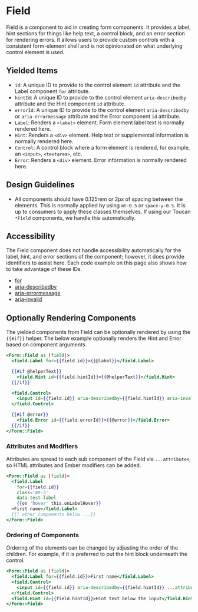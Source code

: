 # Field

Field is a component to aid in creating form components. It provides a label, hint sections for things like help text, a control block, and an error section for rendering errors. It allows users to provide custom controls with a consistent form-element shell and is not opinionated on what underlying control element is used.

## Yielded Items

- `id`: A unique ID to provide to the control element `id` attribute and the Label component `for` attribute.
- `hintId`: A unique ID to provide to the control element `aria-describedby` attribute and the Hint component `id` attribute.
- `errorId`: A unique ID to provide to the control element `aria-describedby` or `aria-errormessage` attribute and the Error component `id` attribute.
- `Label`: Renders a `<label>` element. Form element label text is normally rendered here.
- `Hint`: Renders a `<div>` element. Help text or supplemental information is normally rendered here.
- `Control`: A control block where a form element is rendered, for example, an `<input>`, `<textarea>`, etc.
- `Error`: Renders a `<div>` element. Error information is normally rendered here.

## Design Guidelines

- All components should have 0.125rem or 2px of spacing between the elements. This is normally applied by using `mt-0.5` or `space-y-0.5`. It is up to consumers to apply these classes themselves. If using our Toucan `*Field` components, we handle this automatically.

## Accessibility

The Field component does not handle accessibility automatically for the label, hint, and error sections of the component; however, it does provide identifiers to assist here. Each code example on this page also shows how to take advantage of these IDs.

- [for](https://developer.mozilla.org/en-US/docs/Web/HTML/Attributes/for)
- [aria-describedby](https://developer.mozilla.org/en-US/docs/Web/Accessibility/ARIA/Attributes/aria-describedby)
- [aria-errormessage](https://developer.mozilla.org/en-US/docs/Web/Accessibility/ARIA/Attributes/aria-errormessage)
- [aria-invalid](https://developer.mozilla.org/en-US/docs/Web/Accessibility/ARIA/Attributes/aria-invalid)

## Optionally Rendering Components

The yielded components from Field can be optionally rendered by using the `{{#if}}` helper. The below example optionally renders the Hint and Error based on component arguments.

```hbs
<Form::Field as |field|>
  <field.Label for={{field.id}}>{{@label}}</field.Label>

  {{#if @helperText}}
    <field.Hint id={{field.hintId}}>{{@helperText}}</field.Hint>
  {{/if}}

  <field.Control>
    <input id={{field.id}} aria-describedby={{field.hintId}} aria-invalid={{if @error "true"}} aria-errormessage={{if @error field.errorId}}class='border-critical bg-blue' ...attributes />
  </field.Control>

  {{#if @error}}
    <field.Error id={{field.errorId}}>{{@error}}</field.Error>
  {{/if}}
</Form::Field>
```

### Attributes and Modifiers

Attributes are spread to each sub component of the Field via `...attributes`, so HTML attributes and Ember modifiers can be added.

```hbs
<Form::Field as |field|>
  <field.Label
    for={{field.id}}
    class='mt-3'
    data-test-label
    {{on 'hover' this.onLabelHover}}
  >First name</field.Label>
  {{! other components below ...}}
</Form::Field>
```

### Ordering of Components

Ordering of the elements can be changed by adjusting the order of the children. For example, if it is preferred to put the hint block underneath the control.

```hbs
<Form::Field as |field|>
  <field.Label for={{field.id}}>First name</field.Label>
  <field.Control>
    <input id={{field.id}} aria-describedby={{field.hintId}} ...attributes />
  </field.Control>
  <field.Hint id={{field.hintId}}>Hint text below the input</field.Hint>
</Form::Field>
```
